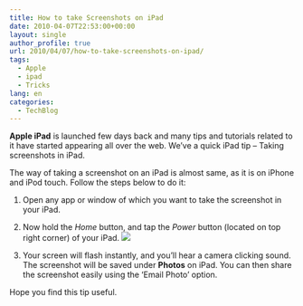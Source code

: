 ```yaml
---
title: How to take Screenshots on iPad
date: 2010-04-07T22:53:00+00:00
layout: single
author_profile: true
url: 2010/04/07/how-to-take-screenshots-on-ipad/
tags:
  - Apple
  - ipad
  - Tricks
lang: en
categories: 
  - TechBlog
---
```

**Apple iPad** is launched few days back and many tips and tutorials related to it have started appearing all over the web. We’ve a quick iPad tip – Taking screenshots in iPad.

The way of taking a screenshot on an iPad is almost same, as it is on iPhone and iPod touch. Follow the steps below to do it:

1. Open any app or window of which you want to take the screenshot in your iPad.  
2. Now hold the _Home_ button, and tap the _Power_ button (located on top right corner) of your iPad.
[![](http://2.bp.blogspot.com/_vaUVXcmC3OI/S70FS0bIvdI/AAAAAAAAB0c/XppncrYIuxY/s1600/ipad.jpg)](http://2.bp.blogspot.com/_vaUVXcmC3OI/S70FS0bIvdI/AAAAAAAAB0c/XppncrYIuxY/s1600-h/ipad.jpg)

3. Your screen will flash instantly, and you’ll hear a camera clicking sound. The screenshot will be saved under **Photos** on iPad. You can then share the screenshot easily using the ‘Email Photo’ option.

Hope you find this tip useful.
